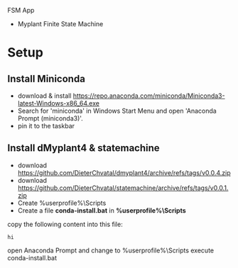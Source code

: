FSM App

 - Myplant Finite State Machine

# Setup
## Install Miniconda

- download & install https://repo.anaconda.com/miniconda/Miniconda3-latest-Windows-x86_64.exe
- Search for 'miniconda' in Windows Start Menu and open 'Anaconda Prompt (miniconda3)'. 
- pin it to the taskbar

## Install dMyplant4 & statemachine 

- download https://github.com/DieterChvatal/dmyplant4/archive/refs/tags/v0.0.4.zip
- download https://github.com/DieterChvatal/statemachine/archive/refs/tags/v0.0.1.zip
- Create %userprofile%\Scripts
- Create a file **conda-install.bat** in **%userprofile%\Scripts**

copy the following content into this file: 

```
hi
```

open Anaconda Prompt and change to %userprofile%\Scripts
execute conda-install.bat
